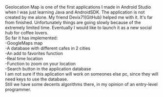 Geolocation Map is one of the first applications I made in Android Studio when I was just learning Java and AndroidSDK. 
The application is not created by me alone. My friend Devix71(GitHub) helped me with it.
It's far from finished. Unfortunately things are going slowly because of the extremely limited time.
Eventually I would like to launch it as a new social hub for coffee lovers.   
So far it has implemented:   
-GoogleMaps map   
-A database with different cafes in 2 cities   
-An add to favorites function   
-Real time location   
-Function to zoom on your location   
-Search button in the application database   
I am not sure if this aplication will work on someones else pc, since they will need keys to use the database.   
Still we have some decents algorithms there, in my opinion of an entry-level programmer.
